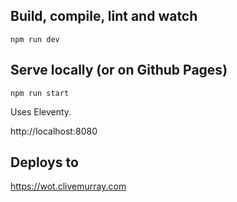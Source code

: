 ## Build, compile, lint and watch

`npm run dev`

## Serve locally (or on Github Pages)

`npm run start`

Uses Eleventy.

http://localhost:8080

## Deploys to

https://wot.clivemurray.com
